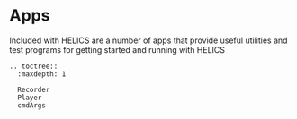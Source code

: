 Apps
============

Included with HELICS are a number of apps that provide useful utilities and test programs for getting started and running with HELICS


```eval_rst
.. toctree::
  :maxdepth: 1

  Recorder
  Player
  cmdArgs
```

<!--
TODO: Add following to TOC above
Echo
Source
Tracer
Broker
App
-->
